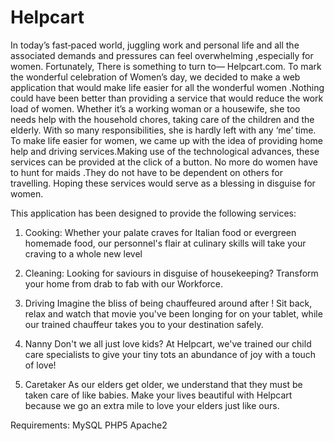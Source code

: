 # Helpcart
In today’s fast‐paced world, juggling work and  personal life and all the associated demands and pressures can feel overwhelming ,especially for women. Fortunately, There is something to turn to— Helpcart.com.
To mark the wonderful celebration of Women’s day, we decided to make a web application that would make life easier for all the wonderful women .Nothing could have been better than providing a service that would reduce the work load of women.
Whether it’s a working woman or a housewife, she too needs help with the household chores, taking care of the children and the elderly. With so many responsibilities, she is hardly left with any ‘me’ time.
To make life easier for women, we came up with the idea of providing home help and driving services.Making use of the technological advances, these services can be provided at the click of a button. No more do women have to hunt for maids .They do not have to be dependent on others for travelling.
Hoping these services would serve as a blessing in disguise for women.

This application has been designed to provide the following services:

1. Cooking:
Whether your palate craves for Italian food or evergreen homemade food, our personnel's flair at culinary skills will take your craving to a whole new level

2. Cleaning:
Looking for saviours in disguise of housekeeping? Transform your home from drab to fab with our Workforce.

3. Driving
Imagine the bliss of being chauffeured around after ! Sit back, relax and watch that movie you've been longing for on your tablet, while our trained chauffeur takes you to your destination safely.


4. Nanny
 Don't we all just love kids? At Helpcart, we've trained our child care specialists to give your tiny tots an abundance of joy with a touch of love!

5. Caretaker
As our elders get older, we understand that they must be taken care of like babies. Make your lives beautiful with Helpcart because we go an extra mile to love your elders just like ours.

Requirements: MySQL
              PHP5
              Apache2

